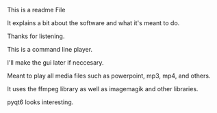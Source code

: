This is a readme File

It explains a bit about the software and what it's meant to do.

Thanks for listening. 





This is a command line player. 

I'll make the gui later if neccesary. 

Meant to play all media files such as powerpoint, mp3, mp4, and others. 

It uses the ffmpeg library as well as imagemagik and other libraries. 

 
pyqt6 looks interesting. 

